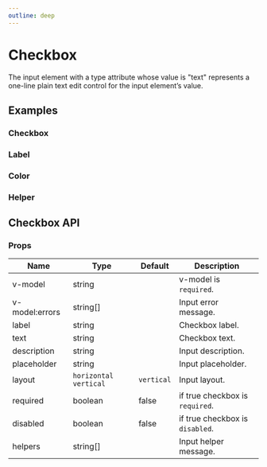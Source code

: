 ```yaml
---
outline: deep
---
```


<script setup lang="ts">
import CheckboxExample from './demo/checkbox/checkbox-example.vue'
import CheckboxLabel from './demo/checkbox/checkbox-label.vue'
import CheckboxColor from './demo/checkbox/checkbox-color.vue'
import CheckboxHelper from './demo/checkbox/checkbox-helper.vue'
</script>

# Checkbox

The input element with a type attribute whose value is "text" represents a one-line plain text edit control for the input element’s value.

## Examples

### Checkbox

<!--@include: ./demo/checkbox/checkbox-example.md-->

### Label

<!--@include: ./demo/checkbox/checkbox-label.md-->

### Color

<!--@include: ./demo/checkbox/checkbox-color.md-->

### Helper

<!--@include: ./demo/checkbox/checkbox-helper.md-->

## Checkbox API

### Props

| Name           | Type                    | Default    | Description                     |
|----------------|-------------------------|------------|---------------------------------|
| v-model        | string                  |            | v-model is `required`.          |
| v-model:errors | string[]                |            | Input error message.            |
| label          | string                  |            | Checkbox label.                 |
| text           | string                  |            | Checkbox text.                  |
| description    | string                  |            | Input description.              |
| placeholder    | string                  |            | Input placeholder.              |
| layout         | `horizontal` `vertical` | `vertical` | Input layout.                   |
| required       | boolean                 | false      | if true checkbox is `required`. |
| disabled       | boolean                 | false      | if true checkbox is `disabled`. |
| helpers        | string[]                |            | Input helper message.           |
